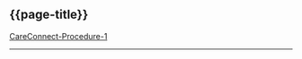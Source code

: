 ## {{page-title}}

<i class="fa fa-link"></i> [CareConnect-Procedure-1](https://fhir.hl7.org.uk/STU3/StructureDefinition/CareConnect-Procedure-1)

---